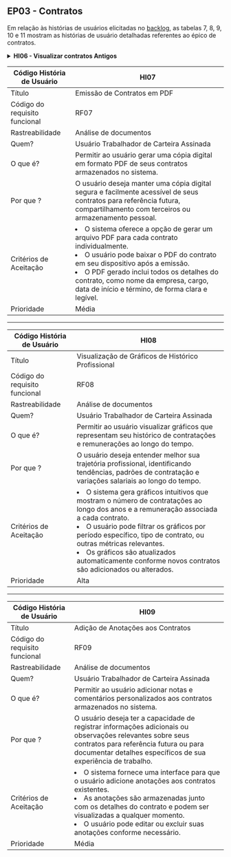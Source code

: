 ## EP03 - Contratos

Em relação às histórias de usuários elicitadas no [backlog](modelagemAgil/backlog.md), as tabelas 7, 8, 9, 10 e 11 mostram as histórias de usuário detalhadas referentes ao épico de contratos.

<details>
  <summary size="20"><b> HI06 - Visualizar contratos Antigos </b></summary> 
 
<center>

**Tabela 7:** Visualizar contratos Antigos

| Código História de Usuário | HI06 |
|------------------|--------|
| Título           | Visualização de Contratos Antigos |
| Código do requisito funcional | RF05 |
| Rastreabilidade  | Análise de documentos |
| Quem?           | Usuário Trabalhador de Carteira Assinada |
| O que é?           | Permitir ao usuário visualizar uma lista de seus contratos antigos armazenados no sistema. |
| Por que ?         | O usuário, que já trabalhou em múltiplos empregos de carteira assinada, deseja revisar suas experiências anteriores e os termos dos contratos para referência e reflexão sobre sua carreira profissional. |
| Critérios de Aceitação | <li>O sistema exibe uma lista de contratos antigos do usuário, incluindo detalhes como nome da empresa, cargo, data de início e término do contrato.<br><li>O usuário pode acessar detalhes completos de cada contrato ao clicar em uma entrada da lista.<br><li>A lista de contratos é ordenada cronologicamente, com os contratos mais recentes no topo. |
| Prioridade       | Alta |



**Fonte:** [Larissa Stéfane](https://github.com/SkywalkerSupreme)

</center>

</details>



| Código História de Usuário | HI07 |
|------------------|--------|
| Título           | Emissão de Contratos em PDF |
| Código do requisito funcional | RF07 |
| Rastreabilidade  | Análise de documentos |
| Quem?           | Usuário Trabalhador de Carteira Assinada |
| O que é?           | Permitir ao usuário gerar uma cópia digital em formato PDF de seus contratos armazenados no sistema. |
| Por que ?         | O usuário deseja manter uma cópia digital segura e facilmente acessível de seus contratos para referência futura, compartilhamento com terceiros ou armazenamento pessoal. |
| Critérios de Aceitação | <li>O sistema oferece a opção de gerar um arquivo PDF para cada contrato individualmente.<br><li>O usuário pode baixar o PDF do contrato em seu dispositivo após a emissão.<br><li>O PDF gerado inclui todos os detalhes do contrato, como nome da empresa, cargo, data de início e término, de forma clara e legível. |
| Prioridade       | Média |

---

| Código História de Usuário | HI08 |
|------------------|--------|
| Título           | Visualização de Gráficos de Histórico Profissional |
| Código do requisito funcional | RF08 |
| Rastreabilidade  | Análise de documentos |
| Quem?           | Usuário Trabalhador de Carteira Assinada |
| O que é?           | Permitir ao usuário visualizar gráficos que representam seu histórico de contratações e remunerações ao longo do tempo. |
| Por que ?         | O usuário deseja entender melhor sua trajetória profissional, identificando tendências, padrões de contratação e variações salariais ao longo do tempo. |
| Critérios de Aceitação | <li>O sistema gera gráficos intuitivos que mostram o número de contratações ao longo dos anos e a remuneração associada a cada contrato.<br><li>O usuário pode filtrar os gráficos por período específico, tipo de contrato, ou outras métricas relevantes.<br><li>Os gráficos são atualizados automaticamente conforme novos contratos são adicionados ou alterados. |
| Prioridade       | Alta |

---

| Código História de Usuário | HI09 |
|------------------|--------|
| Título           | Adição de Anotações aos Contratos |
| Código do requisito funcional | RF09 |
| Rastreabilidade  | Análise de documentos |
| Quem?           | Usuário Trabalhador de Carteira Assinada |
| O que é?           | Permitir ao usuário adicionar notas e comentários personalizados aos contratos armazenados no sistema. |
| Por que ?         | O usuário deseja ter a capacidade de registrar informações adicionais ou observações relevantes sobre seus contratos para referência futura ou para documentar detalhes específicos de sua experiência de trabalho. |
| Critérios de Aceitação | <li>O sistema fornece uma interface para que o usuário adicione anotações aos contratos existentes.<br><li>As anotações são armazenadas junto com os detalhes do contrato e podem ser visualizadas a qualquer momento.<br><li>O usuário pode editar ou excluir suas anotações conforme necessário. |
| Prioridade       | Média |
